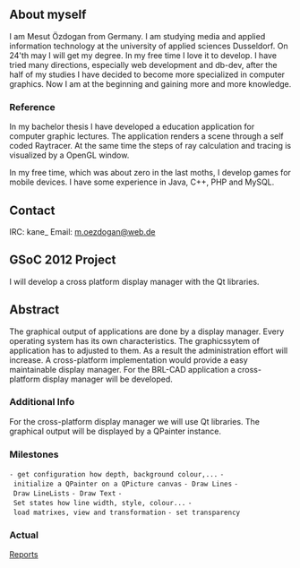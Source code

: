 ## About myself

I am Mesut Özdogan from Germany. I am studying media and applied
information technology at the university of applied sciences Dusseldorf.
On 24'th may I will get my degree.
In my free time I love it to develop. I have tried many directions,
especially web development and db-dev, after the half of my studies I
have decided to become more specialized in computer graphics. Now I am
at the beginning and gaining more and more knowledge.

### Reference

In my bachelor thesis I have developed a education application for
computer graphic lectures. The application renders a scene through a
self coded Raytracer. At the same time the steps of ray calculation and
tracing is visualized by a OpenGL window.

In my free time, which was about zero in the last moths, I develop games
for mobile devices.
I have some experience in Java, C++, PHP and MySQL.

## Contact

IRC: kane_
Email: m.oezdogan@web.de

## GSoC 2012 Project

I will develop a cross platform display manager with the Qt libraries.

## Abstract

The graphical output of applications are done by a display manager.
Every operating system has its own characteristics. The graphicssytem of
application has to adjusted to them. As a result the administration
effort will increase. A cross-platform implementation would provide a
easy maintainable display manager. For the BRL-CAD application a
cross-platform display manager will be developed.

### Additional Info

For the cross-platform display manager we will use Qt libraries. The
graphical output will be displayed by a QPainter instance.

### Milestones

`- get configuration how depth, background colour,...`
`- initialize a QPainter on a QPicture canvas`
`- Draw Lines`
`- Draw LineLists`
`- Draw Text`
`- Set states how line width, style, colour...`
`- load matrixes, view and transformation`
`- set transparency`

### Actual

[Reports](Mesut/Reports.md)
